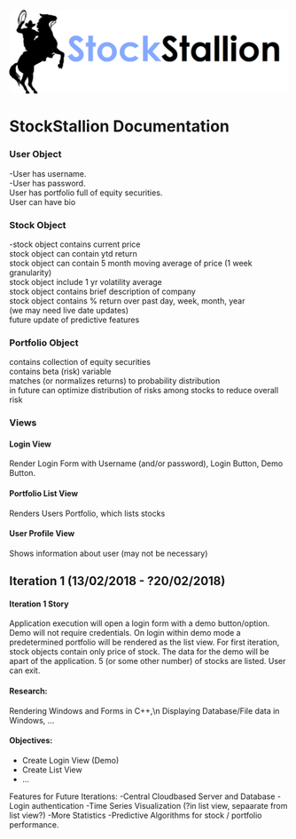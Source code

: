 ![stock_stallion_logo](https://github.com/CodeApprenticeRai/StockStallion/blob/master/logos/ss_logo_idea_1-2.png?raw=true)

# StockStallion Documentation


### User Object 
-User has username.  
-User has password.   
User has portfolio full of equity securities.  
User can have bio  


### Stock Object
-stock object contains current price  
stock object can contain ytd return  
stock object can contain 5 month moving average of price (1 week granularity)   
stock object include 1 yr volatility average  
stock object contains brief description of company  
stock object contains % return over past day, week, month, year  
(we may need live date updates)  
future update of predictive features  


### Portfolio Object
contains collection of equity securities  
contains beta (risk) variable  
matches (or normalizes returns) to probability distribution  
in future can optimize distribution of risks among stocks to reduce overall risk  

### Views

#### Login View
Render Login Form with Username (and/or password), Login Button, Demo Button. 


#### Portfolio List View 
Renders Users Portfolio, which lists stocks

#### User Profile View
Shows information about user (may not be necessary)

## Iteration 1 (13/02/2018 - ?20/02/2018)

#### Iteration 1 Story 
Application execution will open a login form with a demo button/option. Demo will not require credentials. On login within demo mode a predetermined portfolio will be rendered as the list view. For first iteration, stock objects contain only price of stock. The data for the demo will be apart of the application. 5 (or some other number) of stocks are listed. User can exit. 

#### Research: 
Rendering Windows and Forms in C++,\n
Displaying Database/File data in Windows, 
...

#### Objectives:
- Create Login View (Demo) 
- Create List View
- ...


Features for Future Iterations: 
-Central Cloudbased Server and Database
-Login authentication
-Time Series Visualization (?in list view, sepaarate from list view?)
-More Statistics
-Predictive Algorithms for stock / portfolio performance. 
